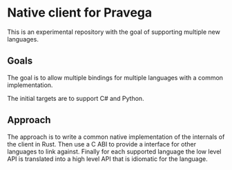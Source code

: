 # Native client for Pravega

This is an experimental repository with the goal of supporting multiple new languages.

## Goals

The goal is to allow multiple bindings for multiple languages with a common implementation.

The initial targets are to support C# and Python.

## Approach

The approach is to write a common native implementation of the internals of the client in Rust. Then use a C ABI to provide a interface for other languages to link against.
Finally for each supported language the low level API is translated into a high level API that is idiomatic for the language.

